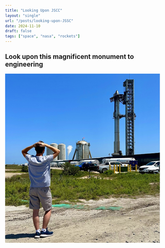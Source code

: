 ```yaml
---
title: "Looking Upon JSCC"
layout: "single"
url: "/posts/looking-upon-JSSC"
date: 2024-11-10
draft: false
tags: ["space", "nasa", "rockets"]
---
```


## Look upon this magnificent monument to engineering

![A Glorious Image](images/zlhomepagephoto.jpg)